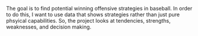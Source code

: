 The goal is to find potential winning offensive strategies in baseball. In order to do this, I want to use data that shows strategies rather than just pure phsyical capabilities. So, the project looks at tendencies, strengths, weaknesses, and decision making.
